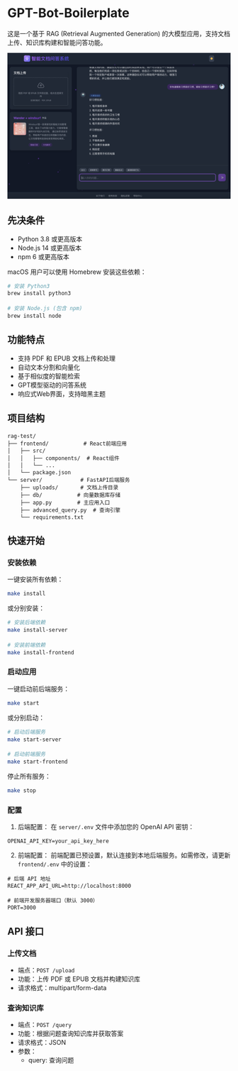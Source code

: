 # GPT-Bot-Boilerplate

这是一个基于 RAG (Retrieval Augmented Generation) 的大模型应用，支持文档上传、知识库构建和智能问答功能。

![主界面](./assets/main.png)

## 先决条件

- Python 3.8 或更高版本
- Node.js 14 或更高版本
- npm 6 或更高版本

macOS 用户可以使用 Homebrew 安装这些依赖：
```bash
# 安装 Python3
brew install python3

# 安装 Node.js (包含 npm)
brew install node
```

## 功能特点

- 支持 PDF 和 EPUB 文档上传和处理
- 自动文本分割和向量化
- 基于相似度的智能检索
- GPT模型驱动的问答系统
- 响应式Web界面，支持暗黑主题

## 项目结构

```
rag-test/
├── frontend/           # React前端应用
│   ├── src/
│   │   ├── components/  # React组件
│   │   └── ...
│   └── package.json
└── server/            # FastAPI后端服务
    ├── uploads/       # 文档上传目录
    ├── db/           # 向量数据库存储
    ├── app.py        # 主应用入口
    ├── advanced_query.py  # 查询引擎
    └── requirements.txt
```

## 快速开始

### 安装依赖

一键安装所有依赖：
```bash
make install
```

或分别安装：
```bash
# 安装后端依赖
make install-server

# 安装前端依赖
make install-frontend
```

### 启动应用

一键启动前后端服务：
```bash
make start
```

或分别启动：
```bash
# 启动后端服务
make start-server

# 启动前端服务
make start-frontend
```

停止所有服务：
```bash
make stop
```

### 配置

1. 后端配置：
在 `server/.env` 文件中添加您的 OpenAI API 密钥：
```
OPENAI_API_KEY=your_api_key_here
```

2. 前端配置：
前端配置已预设置，默认连接到本地后端服务。如需修改，请更新 `frontend/.env` 中的设置：
```
# 后端 API 地址
REACT_APP_API_URL=http://localhost:8000

# 前端开发服务器端口（默认 3000）
PORT=3000
```

## API 接口

### 上传文档
- 端点：`POST /upload`
- 功能：上传 PDF 或 EPUB 文档并构建知识库
- 请求格式：multipart/form-data

### 查询知识库
- 端点：`POST /query`
- 功能：根据问题查询知识库并获取答案
- 请求格式：JSON
- 参数：
  - query: 查询问题
